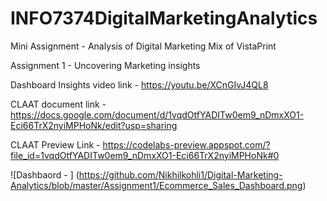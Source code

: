 # INFO7374DigitalMarketingAnalytics


Mini Assignment - Analysis of Digital Marketing Mix of VistaPrint 


Assignment 1 - Uncovering Marketing insights


Dashboard Insights video link - https://youtu.be/XCnGIvJ4QL8

CLAAT document link - https://docs.google.com/document/d/1vqdOtfYADITw0em9_nDmxXO1-Eci66TrX2nyiMPHoNk/edit?usp=sharing

CLAAT Preview Link - https://codelabs-preview.appspot.com/?file_id=1vqdOtfYADITw0em9_nDmxXO1-Eci66TrX2nyiMPHoNk#0

![Dashbaord - ] (https://github.com/Nikhilkohli1/Digital-Marketing-Analytics/blob/master/Assignment1/Ecommerce_Sales_Dashboard.png)

